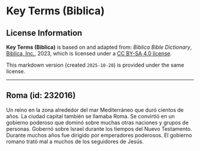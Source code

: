 # Key Terms (Biblica)

## License Information

**Key Terms (Biblica)** is based on and adapted from: _Biblica Bible Dictionary_, [Biblica, Inc.](https://www.biblica.com/), 2023, which is licensed under a [CC BY-SA 4.0 license](https://creativecommons.org/licenses/by-sa/4.0/legalcode.en).

This markdown version (created `2025-10-20`) is provided under the same license.



--------------------------------

## Roma (id: 232016)

Un reino en la zona alrededor del mar Mediterráneo que duró cientos de años. La ciudad capital también se llamaba Roma. Se convirtió en un gobierno poderoso que dominó sobre muchas otras naciones y grupos de personas. Gobernó sobre Israel durante los tiempos del Nuevo Testamento. Durante muchos años fue dirigido por emperadores poderosos. El gobierno romano trató mal a muchos de los seguidores de Jesús.


